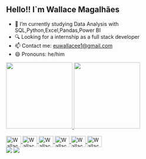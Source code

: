 ## Hello!! l`m Wallace Magalhães

- 🌱 I’m currently studying Data Analysis with SQL,Python,Excel,Pandas,Power BI
- 🔍 Looking for a internship as a full stack developer
- 📫 Contact me: euwallacee1@gmail.com
- 😄 Pronouns: he/him
 <div>
  <a href="https://github.com/haykd7v">
  <img height="180em" src="https://github-readme-stats.vercel.app/api?username=haykd7v&show_icons=true&theme=dark&include_all_commits=true&count_private=true"/>
  <img height="180em" src="https://github-readme-stats.vercel.app/api/top-langs/?username=haykd7v&layout=compact&langs_count=16&theme=dark"/>
</div>

  </div>
  <div style="display: inline_block"><br>
  <img align="center" alt="Wallace-Excel" height="30" width="40" src="https://icons.veryicon.com/png/o/application/skills-section/microsoft-excel-10.png">
  <img align="center" alt="Wallace-Pandas" height="30" width="40" src="https://cdn.jsdelivr.net/gh/devicons/devicon@latest/icons/pandas/pandas-original-wordmark.svg">
  <img align="center" alt="Wallace-PostgreeSQL" title="PostgreeSQL" height="30" width="40" src="https://cdn.jsdelivr.net/gh/devicons/devicon/icons/postgresql/postgresql-original.svg">
  <img align="center" alt="Wallace-Python" title="Python" height="30" width="40" src="https://cdn.iconscout.com/icon/free/png-512/free-python-2-226051.png?f=webp&w=256">
  <img align="center" alt="Wallace-AWS" title="AWS" height="30" width="40" src="https://cdn.jsdelivr.net/gh/devicons/devicon@latest/icons/amazonwebservices/amazonwebservices-original-wordmark.svg">
  <img align="center" alt="Wallace-MYSQL" title="MySQL" height="30" width="40" src="https://cdn.iconscout.com/icon/free/png-512/free-mysql-3628940-3030165.png?f=webp&w=256" />
          
          
</div>
<div> 
  <a href = "mailto:euwallacee1@gmail.com"><img src="https://img.shields.io/badge/-Gmail-%23333?style=for-the-badge&logo=gmail&logoColor=white" target="_blank"></a>
  <a href="https://www.linkedin.com/in/euwallacee1" target="_blank"><img src="https://img.shields.io/badge/-LinkedIn-%230077B5?style=for-the-badge&logo=linkedin&logoColor=white" target="_blank"></a>   
</div>
 
